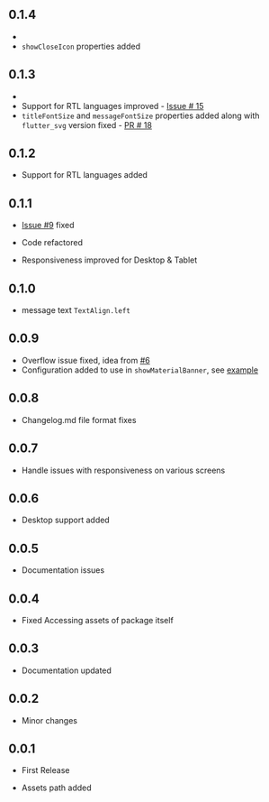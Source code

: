 ## 0.1.4

* 
* `showCloseIcon` properties added
  
## 0.1.3

* 
* Support for RTL languages improved - [Issue # 15][i15]
* `titleFontSize` and `messageFontSize` properties added along with `flutter_svg` version fixed - [PR # 18][p18]

[p18]: https://github.com/mhmzdev/awesome_snackbar_content/pull/18
[i15]: https://github.com/mhmzdev/awesome_snackbar_content/issues/15

## 0.1.2

* Support for RTL languages added

## 0.1.1

* [Issue #9][issue-9] fixed

* Code refactored

* Responsiveness improved for Desktop & Tablet

[issue-9]: https://github.com/mhmzdev/awesome_snackbar_content/issues/9

## 0.1.0

* message text `TextAlign.left`

## 0.0.9

* Overflow issue fixed, idea from [#6](pr6)
* Configuration added to use in `showMaterialBanner`, see [example](example/example.dart)

[pr6]:(https://github.com/mhmzdev/awesome_snackbar_content/pull/6)

## 0.0.8

* Changelog.md file format fixes

## 0.0.7

* Handle issues with responsiveness on various screens

## 0.0.6

* Desktop support added

## 0.0.5

* Documentation issues

## 0.0.4

* Fixed Accessing assets of package itself

## 0.0.3

* Documentation updated

## 0.0.2

* Minor changes

## 0.0.1

* First Release

* Assets path added
